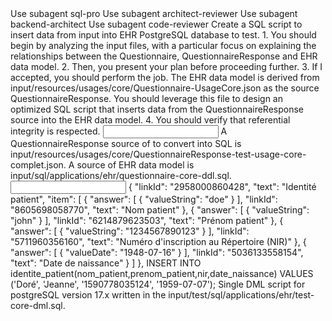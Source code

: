 <subagent>
Use subagent sql-pro
Use subagent architect-reviewer
Use subagent backend-architect
Use subagent code-reviewer
</subagent>

<goal>
Create a SQL script to insert data from input into EHR PostgreSQL database to test.
</goal>

<tasks>
1. You should begin by analyzing the input files, with a particular focus on explaining the relationships between the Questionnaire, QuestionnaireResponse and EHR data model.
2. Then, you present your plan before proceeding further.
3. If I accepted, you should perform the job. The EHR data model is derived from input/resources/usages/core/Questionnaire-UsageCore.json as the source QuestionnaireResponse. You should leverage this file to design an optimized SQL script that inserts data from the QuestionnaireResponse source into the EHR data model.
4. You should verify that referential integrity is respected.
</tasks>

<input>
A QuestionnaireResponse source of to convert into SQL is input/resources/usages/core/QuestionnaireResponse-test-usage-core-complet.json.
A source of EHR data model is input/sql/applications/ehr/questionnaire-core-ddl.sql.
</input>

<example>
<input type="json">
       {
          "linkId": "2958000860428",
          "text": "Identité patient",
          "item": [
            {
              "answer": [
                {
                  "valueString": "doe"
                }
              ],
              "linkId": "8605698058770",
              "text": "Nom patient"
            },
            {
              "answer": [
                {
                  "valueString": "john"
                }
              ],
              "linkId": "6214879623503",
              "text": "Prénom patient"
            },
            {
              "answer": [
                {
                  "valueString": "1234567890123"
                }
              ],
              "linkId": "5711960356160",
              "text": "Numéro d'inscription au Répertoire (NIR)"
            },
            {
              "answer": [
                {
                  "valueDate": "1948-07-16"
                }
              ],
              "linkId": "5036133558154",
              "text": "Date de naissance"
            }
          ]
        },
</input>
<output type="sql">
INSERT INTO identite_patient(nom_patient,prenom_patient,nir,date_naissance) VALUES ('Doré', 'Jeanne', '1590778035124', '1959-07-07');
</output>
</example>

<expected-output>
Single DML script for postgreSQL version 17.x written in the input/test/sql/applications/ehr/test-core-dml.sql.
</expected-output>